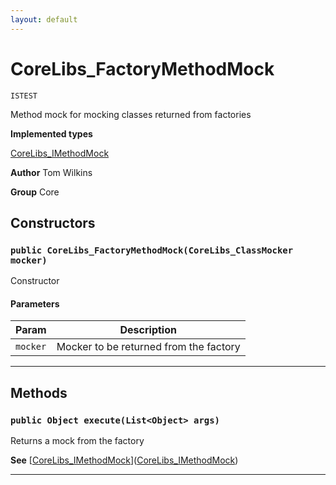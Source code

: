 ```yaml
---
layout: default
---
```

# CoreLibs_FactoryMethodMock

`ISTEST`

Method mock for mocking classes returned from factories


**Implemented types**

[CoreLibs_IMethodMock](./CoreLibs_IMethodMock.md)


**Author** Tom Wilkins


**Group** Core

## Constructors
### `public CoreLibs_FactoryMethodMock(CoreLibs_ClassMocker mocker)`

Constructor

#### Parameters

|Param|Description|
|---|---|
|`mocker`|Mocker to be returned from the factory|

---
## Methods
### `public Object execute(List<Object> args)`

Returns a mock from the factory


**See** [[CoreLibs_IMethodMock](./CoreLibs_IMethodMock.md)]([CoreLibs_IMethodMock](./CoreLibs_IMethodMock.md))

---
